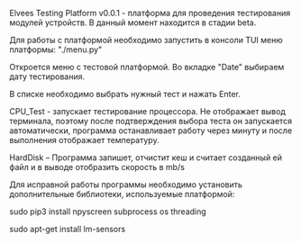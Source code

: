 ﻿Elvees Testing Platform v0.0.1 - платформа для проведения тестирования модулей устройств. В данный момент находится в стадии beta.

Для работы с платформой необходимо запустить в консоли TUI меню платформы:
"./menu.py"

Откроется меню с тестовой платформой. Во вкладке "Date" выбираем дату тестирования.

В списке необходимо выбрать нужный тест и нажать Enter.

CPU_Test - запускает тестирование процессора. Не отображает вывод терминала, поэтому после подтверждения выбора теста он запускается автоматически, программа останавливает работу через минуту и после выполнения отображает температуру.

HardDisk – Программа запишет, отчистит кеш и считает созданный ей файл и в выводе отобразить скорость в mb/s

Для исправной работы программы необходимо установить дополнительные библиотеки, используемые платформой:

sudo pip3 install npyscreen subprocess os threading

sudo apt-get install lm-sensors
